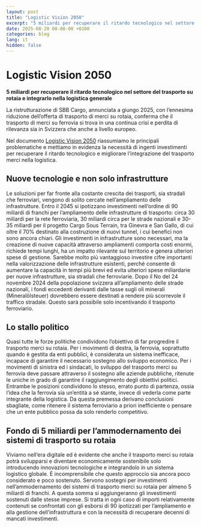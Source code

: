 ```yaml
---
layout: post
title: "Logistic Vision 2050"
excerpt: "5 miliardi per recuperare il ritardo tecnologico nel settore del trasporto su rotaia e integrarlo nella logistica generale"
date: 2025-08-20 00-00-00 +0100
categories: blog
lang: it
hidden: false
---
```


# Logistic Vision 2050 

**5 miliardi per recuperare il ritardo tecnologico nel settore del trasporto su rotaia e integrarlo nella logistica generale**

La ristrutturazione di SBB Cargo, annunciata a giungo 2025, con l’ennesima riduzione dell’offerta di trasporto di merci su rotaia, conferma che il trasporto di merci su ferrovia si trova in una continua crisi e perdita di rilevanza sia in Svizzera che anche a livello europeo.


Nel documento [Logistic Vision 2050](/files/logistic-vision-20250/railvalley-logistic-vision-2050.pdf) riassumiamo le principali problematiche e mettiamo in evidenza la necessità di ingenti investimenti per recuperare il ritardo tecnologico e migliorare l’integrazione del trasporto merci nella logistica. 

## Nuove tecnologie e non solo infrastrutture
Le soluzioni per far fronte alla costante crescita dei trasporti, sia stradali che ferroviari, vengono di solito cercate nell’ampliamento delle infrastrutture. Entro il 2045 si ipotizzano investimenti nell’ordine di 90 miliardi di franchi per l’ampliamento delle infrastrutture di trasporto: circa 30 miliardi per la rete ferroviaria, 30 miliardi circa per le strade nazionali e 30-35 miliardi per il progetto Cargo Sous Terrain, tra Ginevra e San Gallo, di cui oltre il 70% destinato alla costruzione di nuovi tunnel, i cui benefici non sono ancora chiari.
Gli investimenti in infrastrutture sono necessari, ma la creazione di nuove capacità attraverso ampliamenti comporta costi enormi, richiede tempi lunghi, ha un impatto rilevante sul territorio e genera ulteriori spese di gestione. Sarebbe molto più vantaggioso investire cifre importanti nella valorizzazione delle infrastrutture esistenti, perché consente di aumentare la capacità in tempi più brevi ed evita ulteriori spese miliardarie per nuove infrastrutture, sia stradali che ferroviarie. Dopo il No del 24 novembre 2024 della popolazione svizzera all’ampliamento delle strade nazionali, i fondi eccedenti derivanti dalle tasse sugli oli minerali (Mineralölsteuer) dovrebbero essere destinati a rendere più scorrevole il traffico stradale. Questo sarà possibile solo incentivando il trasporto ferroviario.

## Lo stallo politico

Quasi tutte le forze politiche condividono l’obiettivo di far progredire il trasporto merci su rotaia. Per i movimenti di destra, la ferrovia, soprattutto quando è gestita da enti pubblici, è considerata un sistema inefficace, incapace di garantire il necessario sostegno allo sviluppo economico. Per i movimenti di sinistra ed i sindacati, lo sviluppo del trasporto merci su ferrovia deve passare attraverso il sostegno alle aziende pubbliche, ritenute le uniche in grado di garantire il raggiungimento degli obiettivi politici.
Entrambe le posizioni condividono lo stesso, errato punto di partenza, ossia l’idea che la ferrovia sia un’entità a sé stante, invece di vederla come parte integrante della logistica. Da questa premessa derivano conclusioni sbagliate, come ritenere il sistema ferroviario a priori inefficiente o pensare che un ente pubblico possa da solo renderlo competitivo.

## Fondo di 5 miliardi per l’ammodernamento dei sistemi di trasporto su rotaia

Viviamo nell’era digitale ed è evidente che anche il trasporto merci su rotaia potrà svilupparsi e diventare economicamente sostenibile solo introducendo innovazioni tecnologiche e integrandolo in un sistema logistico globale. È incomprensibile che questo approccio sia ancora poco considerato e poco sostenuto. Servono sostegni per investimenti nell’ammodernamento dei sistemi di trasporto merci su rotaia per almeno 5 miliardi di franchi. A questa somma si aggiungeranno gli investimenti sostenuti dalle stesse imprese. Si tratta in ogni caso di importi relativamente contenuti se confrontati con gli esborsi di 90 ipotizzati per l’ampliamento e alla gestione dell’infrastruttura e con la necessità di recuperare decenni di mancati investimenti.

